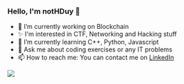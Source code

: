 ### Hello, I'm notHDuy 👋

- 🔭 I’m currently working on Blockchain
- ✨ I'm interested in CTF, Networking and Hacking stuff
- 🌱 I’m currently learning C++, Python, Javascript
- 💬 Ask me about coding exercises or any IT problems
- 📫 How to reach me: You can contact me on [LinkedIn](https://www.linkedin.com/in/nguy%E1%BB%85n-ho%C3%A0ng-duy-297a54240/)


<img src="https://github-readme-stats.vercel.app/api?username=notHDuy&show_icons=true&theme=tokyonight">
